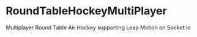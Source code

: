 # RoundTableHockeyMultiPlayer
Multiplayer Round Table Air Hockey supporting Leap Motion on Socket.io
